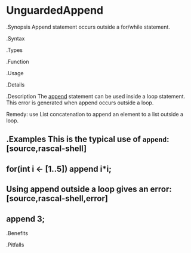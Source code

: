 # UnguardedAppend

.Synopsis
Append statement occurs outside a for/while statement.

.Syntax

.Types

.Function
       
.Usage

.Details

.Description
The [append]((Rascal:Statements-Append)) statement can be used inside a loop statement.
This error is generated when append occurs outside a loop.

Remedy: use List concatenation to append an element to a list outside a loop.

.Examples
This is the typical use of `append`:
[source,rascal-shell]
----
for(int i <- [1..5]) append i*i;
----
Using append outside a loop gives an error:
[source,rascal-shell,error]
----
append 3;
----


.Benefits

.Pitfalls

